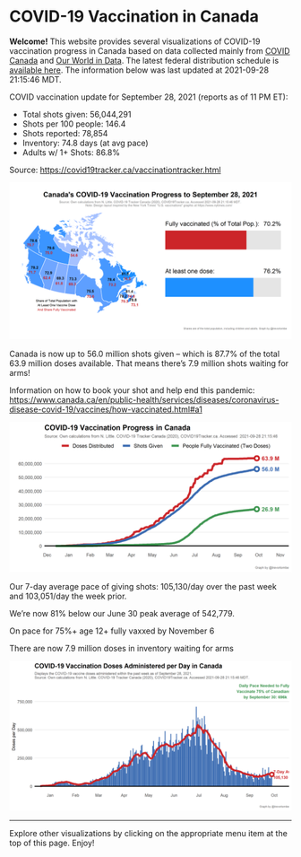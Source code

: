 COVID-19 Vaccination in Canada
==============================

**Welcome!** This website provides several visualizations of COVID-19
vaccination progress in Canada based on data collected mainly from
[COVID Canada](https://covid19tracker.ca/vaccinationtracker.html) and
[Our World in Data](https://ourworldindata.org/covid-vaccinations). The
latest federal distribution schedule is [available
here](https://www.canada.ca/en/public-health/services/diseases/2019-novel-coronavirus-infection/prevention-risks/covid-19-vaccine-treatment/vaccine-rollout.html).
The information below was last updated at 2021-09-28 21:15:46 MDT.

COVID vaccination update for September 28, 2021 (reports as of 11 PM
ET):

-   Total shots given: 56,044,291
-   Shots per 100 people: 146.4
-   Shots reported: 78,854
-   Inventory: 74.8 days (at avg pace)
-   Adults w/ 1+ Shots: 86.8%

Source:
<a href="https://covid19tracker.ca/vaccinationtracker.html" class="uri">https://covid19tracker.ca/vaccinationtracker.html</a>

![](Plots/plot_main.png)

Canada is now up to 56.0 million shots given – which is 87.7% of the
total 63.9 million doses available. That means there’s 7.9 million shots
waiting for arms!

Information on how to book your shot and help end this pandemic:
<a href="https://www.canada.ca/en/public-health/services/diseases/coronavirus-disease-covid-19/vaccines/how-vaccinated.html#a1" class="uri">https://www.canada.ca/en/public-health/services/diseases/coronavirus-disease-covid-19/vaccines/how-vaccinated.html#a1</a>

![](Plots/plot_total.png)

Our 7-day average pace of giving shots: 105,130/day over the past week
and 103,051/day the week prior.

We’re now 81% below our June 30 peak average of 542,779.

On pace for 75%+ age 12+ fully vaxxed by November 6

There are now 7.9 million doses in inventory waiting for arms

![](Plots/pace_national.png)

------------------------------------------------------------------------

Explore other visualizations by clicking on the appropriate menu item at
the top of this page. Enjoy!
